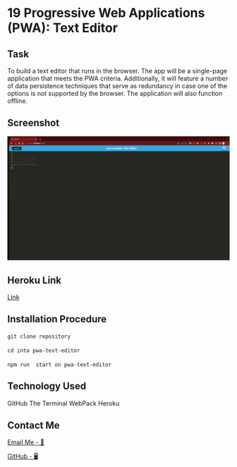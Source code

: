 # 19 Progressive Web Applications (PWA): Text Editor

## Task

To build a text editor that runs in the browser. The app will be a single-page application that meets the PWA criteria. Additionally, it will feature a number of data persistence techniques that serve as redundancy in case one of the options is not supported by the browser. The application will also function offline.

## Screenshot

![screenshot1](./client/src/images/Screenshot%202022-08-22%20at%2001.55.41.png)

## Heroku Link

[Link](https://progressive-web-app12.herokuapp.com/)

## Installation Procedure

```
git clone repository

cd into pwa-text-editor

npm run  start on pwa-text-editor

```

## Technology Used

GitHub
The Terminal
WebPack
Heroku

## Contact Me

[Email Me - 📧](abdilatiwarsame@gmail.com)

[GitHub - 🖥️](https://github.com/awarsame1996)
